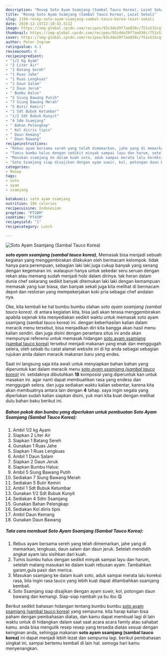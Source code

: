 ```yaml
---
description: "Resep Soto Ayam Ssamjang (Sambal Tauco Korea), Lezat Sekali"
title: "Resep Soto Ayam Ssamjang (Sambal Tauco Korea), Lezat Sekali"
slug: 1194-resep-soto-ayam-ssamjang-sambal-tauco-korea-lezat-sekali
date: 2020-12-15T22:18:43.511Z
image: https://img-global.cpcdn.com/recipes/93cdde29f7ae830c/751x532cq70/soto-ayam-ssamjang-sambal-tauco-korea-foto-resep-utama.jpg
thumbnail: https://img-global.cpcdn.com/recipes/93cdde29f7ae830c/751x532cq70/soto-ayam-ssamjang-sambal-tauco-korea-foto-resep-utama.jpg
cover: https://img-global.cpcdn.com/recipes/93cdde29f7ae830c/751x532cq70/soto-ayam-ssamjang-sambal-tauco-korea-foto-resep-utama.jpg
author: Peter Ingram
ratingvalue: 4.1
reviewcount: 6
recipeingredient:
- "1/2 kg Ayam"
- "2 Liter Air"
- "1 Batang Sereh"
- "1 Ruas Jahe"
- "1 Ruas Lengkuas"
- "1 Daun Salam"
- "2 Daun Jeruk"
- " Bumbu Halus"
- "5 Siung Bawang Putih"
- "7 Siung Bawang Merah"
- "5 Butir Kemiri"
- "1 Sdt Bubuk Ketumbar"
- "1/2 Sdt Bubuk Kunyit"
- "4 Sdm Ssamjang"
- " Bahan Pelengkap"
- " Kol diiris tipis"
- " Daun Kemang"
- " Daun Bawang"
recipeinstructions:
- "Rebus ayam bersama sereh yang telah dimemarkan, jahe yang di memarkan, lengkuas, daun salam dan daun jeruk. Setelah mendidih angkat ayam lalu sisihkan dari kuah."
- "Tumis bumbu halus dengan sedikit minyak sampai layu dan harum, setelah matang masukan ke dalam kuah rebusan ayam. Tambahkan garam,gula pasir dan merica."
- "Masukan ssamjang ke dalam kuah soto, aduk sampai merata lalu koreksi rasa, bila ingin rasa tauco yang lebih kuat dapat ditambahkan ssamjang kembali."
- "Soto Ssamjang siap disajikan dengan ayam suwir, kol, potongan daun bawang dan kemangi. Siap-siap nambah ya bu ibu 😋"
categories:
- Resep
tags:
- soto
- ayam
- ssamjang

katakunci: soto ayam ssamjang 
nutrition: 194 calories
recipecuisine: Indonesian
preptime: "PT28M"
cooktime: "PT45M"
recipeyield: "1"
recipecategory: Lunch

---
```



![Soto Ayam Ssamjang (Sambal Tauco Korea)](https://img-global.cpcdn.com/recipes/93cdde29f7ae830c/751x532cq70/soto-ayam-ssamjang-sambal-tauco-korea-foto-resep-utama.jpg)

<b><i>soto ayam ssamjang (sambal tauco korea)</i></b>, Memasak bisa menjadi sebuah kegiatan yang menggembirakan dilakukan oleh bermacam kelompok. tidak hanya para perempuan, sebagian laki laki juga cukup banyak yang senang dengan kegemaran ini. walaupun hanya untuk sekedar seru seruan dengan rekan atau memang sudah menjadi hobi dalam dirinya. tak heran dalam dunia chef sekarang sedikit banyak ditemukan laki laki dengan kemampuan memasak yang luar biasa, dan banyak sekali juga kita melihat di bermacam depot dan restoran yang mempekerjakan koki pria sebagai chef andalan nya.



Oke, kita kembali ke hal bumbu bumbu olahan <i>soto ayam ssamjang (sambal tauco korea)</i>. di antara kegiatan kita, bisa jadi akan terasa menggembirakan apabila sejenak kita menyediakan sedikit waktu untuk memasak soto ayam ssamjang (sambal tauco korea) ini. dengan keberhasilan kalian dalam meracik menu tersebut, bisa menjadikan diri kita bangga akan hasil menu kalian sendiri. dan juga disini dengan perantara situs ini anda akan mempunyai referensi untuk memasak hidangan <u>soto ayam ssamjang (sambal tauco korea)</u> tersebut menjadi makanan yang enak dan menggugah selera, oleh sebab itu catat alamat website ini di hp anda sebagai sebagian rujukan anda dalam meracik makanan baru yang endes.


Saat ini langsung saja kita awali untuk menyiapkan bahan bahan yang diperuntuk kan dalam meracik menu <u><i>soto ayam ssamjang (sambal tauco korea)</i></u> ini. setidaknya dibutuhkan <b>18</b> komposisi yang diperuntuk kan untuk masakan ini. agar nanti dapat membuahkan rasa yang endess dan menggugah selera. dan juga sediakan waktu kalian sebentar, karena kita akan membuatnya antara lain dengan <b>4</b> tahap. saya ingin segala yang diperlukan sudah kalian siapkan disini, yuk mari kita buat dengan melihat dulu bahan baku berikut ini.

<!--inarticleads1-->

##### Bahan pokok dan bumbu yang diperlukan untuk pembuatan Soto Ayam Ssamjang (Sambal Tauco Korea):

1. Ambil 1/2 kg Ayam
1. Siapkan 2 Liter Air
1. Siapkan 1 Batang Sereh
1. Gunakan 1 Ruas Jahe
1. Siapkan 1 Ruas Lengkuas
1. Ambil 1 Daun Salam
1. Siapkan 2 Daun Jeruk
1. Siapkan  Bumbu Halus:
1. Ambil 5 Siung Bawang Putih
1. Sediakan 7 Siung Bawang Merah
1. Sediakan 5 Butir Kemiri
1. Ambil 1 Sdt Bubuk Ketumbar
1. Gunakan 1/2 Sdt Bubuk Kunyit
1. Sediakan 4 Sdm Ssamjang
1. Gunakan  Bahan Pelengkap:
1. Sediakan  Kol diiris tipis
1. Ambil  Daun Kemang
1. Gunakan  Daun Bawang




<!--inarticleads2-->

##### Tata cara membuat Soto Ayam Ssamjang (Sambal Tauco Korea):

1. Rebus ayam bersama sereh yang telah dimemarkan, jahe yang di memarkan, lengkuas, daun salam dan daun jeruk. Setelah mendidih angkat ayam lalu sisihkan dari kuah.
1. Tumis bumbu halus dengan sedikit minyak sampai layu dan harum, setelah matang masukan ke dalam kuah rebusan ayam. Tambahkan garam,gula pasir dan merica.
1. Masukan ssamjang ke dalam kuah soto, aduk sampai merata lalu koreksi rasa, bila ingin rasa tauco yang lebih kuat dapat ditambahkan ssamjang kembali.
1. Soto Ssamjang siap disajikan dengan ayam suwir, kol, potongan daun bawang dan kemangi. Siap-siap nambah ya bu ibu 😋




Berikut sedikit bahasan hidangan tentang bumbu bumbu <u>soto ayam ssamjang (sambal tauco korea)</u> yang sempurna. kita harap kalian bisa paham dengan pembahasan diatas, dan kamu dapat membuat lagi di lain waktu untuk di hidangkan dalam saat saat acara acara family atau sahabat kamu. anda bisa mengulik resep resep yang tersedia diatas sesuai dengan keinginan anda, sehingga makanan <b>soto ayam ssamjang (sambal tauco korea)</b> ini dapat menjadi lebih lezat dan sempurna lagi. berikut pembahasan singkat ini, sampai bertemu kembali di lain hal. semoga hari kamu menyenangkan.
